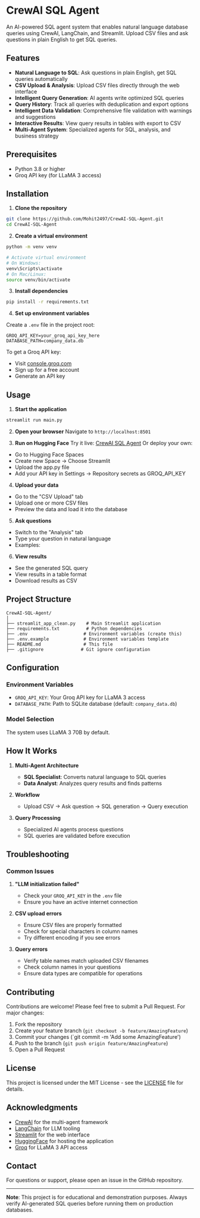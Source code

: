 # CrewAI SQL Agent

An AI-powered SQL agent system that enables natural language database queries using CrewAI, LangChain, and Streamlit. Upload CSV files and ask questions in plain English to get SQL queries.

## Features

- **Natural Language to SQL**: Ask questions in plain English, get SQL queries automatically
- **CSV Upload & Analysis**: Upload CSV files directly through the web interface
- **Intelligent Query Generation**: AI agents write optimized SQL queries
- **Query History**: Track all queries with deduplication and export options
- **Intelligent Data Validation**: Comprehensive file validation with warnings and suggestions
- **Interactive Results**: View query results in tables with export to CSV
- **Multi-Agent System**: Specialized agents for SQL, analysis, and business strategy

## Prerequisites

- Python 3.8 or higher
- Groq API key (for LLaMA 3 access)

## Installation

1. **Clone the repository**
```bash
git clone https://github.com/Mohit2497/CrewAI-SQL-Agent.git
cd CrewAI-SQL-Agent
```

2. **Create a virtual environment**
```bash
python -m venv venv

# Activate virtual environment
# On Windows:
venv\Scripts\activate
# On Mac/Linux:
source venv/bin/activate
```

3. **Install dependencies**
```bash
pip install -r requirements.txt
```

4. **Set up environment variables**

Create a `.env` file in the project root:
```env
GROQ_API_KEY=your_groq_api_key_here
DATABASE_PATH=company_data.db
```

To get a Groq API key:
- Visit [console.groq.com](https://console.groq.com)
- Sign up for a free account
- Generate an API key

## Usage

1. **Start the application**
```bash
streamlit run main.py
```

2. **Open your browser**
Navigate to `http://localhost:8501`

3. **Run on Hugging Face**
Try it live: [CrewAI SQL Agent](https://huggingface.co/spaces/gLiTcH9724/CrewAI-SQL-Agent)
Or deploy your own:

- Go to Hugging Face Spaces
- Create new Space → Choose Streamlit
- Upload the app.py file
- Add your API key in Settings → Repository secrets as GROQ_API_KEY

4. **Upload your data**
- Go to the "CSV Upload" tab
- Upload one or more CSV files
- Preview the data and load it into the database

5. **Ask questions**
- Switch to the "Analysis" tab
- Type your question in natural language
- Examples:

6. **View results**
- See the generated SQL query
- View results in a table format
- Download results as CSV

## Project Structure

```
CrewAI-SQL-Agent/
│
├── streamlit_app_clean.py    # Main Streamlit application
├── requirements.txt          # Python dependencies
├── .env                     # Environment variables (create this)
├── .env.example             # Environment variables template
├── README.md                # This file
├── .gitignore              # Git ignore configuration
```

## Configuration

### Environment Variables

- `GROQ_API_KEY`: Your Groq API key for LLaMA 3 access
- `DATABASE_PATH`: Path to SQLite database (default: `company_data.db`)

### Model Selection

The system uses LLaMA 3 70B by default.

## How It Works

1. **Multi-Agent Architecture**
   - **SQL Specialist**: Converts natural language to SQL queries
   - **Data Analyst**: Analyzes query results and finds patterns

2. **Workflow**
   - Upload CSV → Ask question → SQL generation → Query execution

3. **Query Processing**
   - Specialized AI agents process questions
   - SQL queries are validated before execution

## Troubleshooting

### Common Issues

1. **"LLM initialization failed"**
   - Check your `GROQ_API_KEY` in the `.env` file
   - Ensure you have an active internet connection

2. **CSV upload errors**
   - Ensure CSV files are properly formatted
   - Check for special characters in column names
   - Try different encoding if you see errors

3. **Query errors**
   - Verify table names match uploaded CSV filenames
   - Check column names in your questions
   - Ensure data types are compatible for operations

## Contributing

Contributions are welcome! Please feel free to submit a Pull Request. For major changes:

1. Fork the repository
2. Create your feature branch (`git checkout -b feature/AmazingFeature`)
3. Commit your changes (`git commit -m 'Add some AmazingFeature')
4. Push to the branch (`git push origin feature/AmazingFeature`)
5. Open a Pull Request

## License

This project is licensed under the MIT License - see the [LICENSE](LICENSE) file for details.

## Acknowledgments

- [CrewAI](https://github.com/joaomdmoura/crewAI) for the multi-agent framework
- [LangChain](https://github.com/langchain-ai/langchain) for LLM tooling
- [Streamlit](https://streamlit.io/) for the web interface
- [HuggingFace](https://huggingface.co/spaces) for hosting the application
- [Groq](https://groq.com/) for LLaMA 3 API access

## Contact

For questions or support, please open an issue in the GitHub repository.

---

**Note**: This project is for educational and demonstration purposes. Always verify AI-generated SQL queries before running them on production databases.
